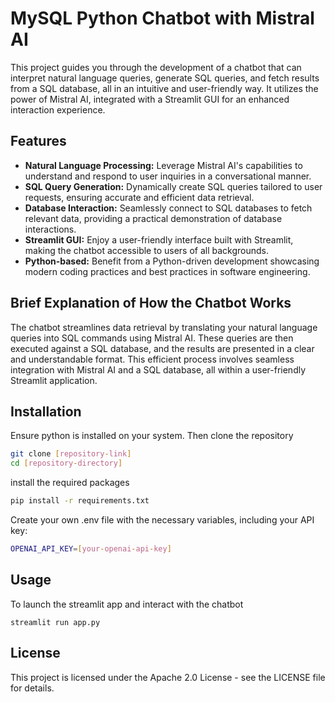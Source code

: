 
# MySQL Python Chatbot with Mistral AI

This project guides you through the development of a chatbot that can interpret natural language queries, generate SQL queries, and fetch results from a SQL database, all in an intuitive and user-friendly way. It utilizes the power of Mistral AI, integrated with a Streamlit GUI for an enhanced interaction experience.

## Features
- **Natural Language Processing:** Leverage Mistral AI's capabilities to understand and respond to user inquiries in a conversational manner.
- **SQL Query Generation:** Dynamically create SQL queries tailored to user requests, ensuring accurate and efficient data retrieval.
- **Database Interaction:** Seamlessly connect to SQL databases to fetch relevant data, providing a practical demonstration of database interactions.
- **Streamlit GUI:** Enjoy a user-friendly interface built with Streamlit, making the chatbot accessible to users of all backgrounds.
- **Python-based:** Benefit from a Python-driven development showcasing modern coding practices and best practices in software engineering.


## Brief Explanation of How the Chatbot Works
The chatbot streamlines data retrieval by translating your natural language queries into SQL commands using Mistral AI. These queries are then executed against a SQL database, and the results are presented in a clear and understandable format. This efficient process involves seamless integration with Mistral AI and a SQL database, all within a user-friendly Streamlit application.

## Installation

Ensure python is installed on your system. Then clone the repository 

```bash
git clone [repository-link]
cd [repository-directory]
```
install the required packages
```bash
pip install -r requirements.txt
```

Create your own .env file with the necessary variables, including your API key:
```bash
OPENAI_API_KEY=[your-openai-api-key]
```

## Usage

To launch the streamlit app and interact with the chatbot
```streamlit
streamlit run app.py
```


## License

This project is licensed under the Apache 2.0 License - see the LICENSE file for details.

